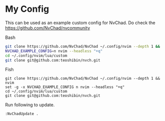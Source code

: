 # My Config

This can be used as an example custom config for NvChad. Do check the https://github.com/NvChad/nvcommunity

Bash
```bash
git clone https://github.com/NvChad/NvChad ~/.config/nvim --depth 1 && nvim
NVCHAD_EXAMPLE_CONFIG=n nvim --headless "+q"
cd ~/.config/nvim/lua/custom
git clone git@github.com:teoshibin/nvch.git
```

Fish
```fish
git clone https://github.com/NvChad/NvChad ~/.config/nvim --depth 1 && nvim
set -g -x NVCHAD_EXAMPLE_CONFIG n nvim --headless "+q"
cd ~/.config/nvim/lua/custom
git clone git@github.com:teoshibin/nvch.git
```

Run following to update.
```
:NvChadUpdate .
```

